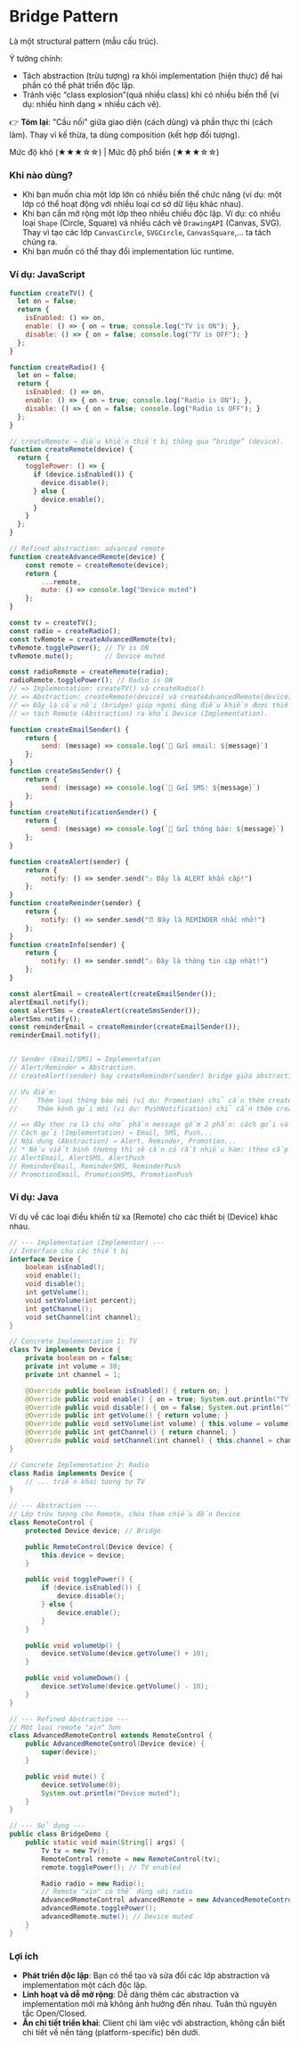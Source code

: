 # Bridge Pattern

Là một structural pattern (mẫu cấu trúc).

Ý tưởng chính:
- Tách abstraction (trừu tượng) ra khỏi implementation (hiện thực) để hai phần có thể phát triển độc lập.
- Tránh việc “class explosion”(quá nhiều class) khi có nhiều biến thể (ví dụ: nhiều hình dạng × nhiều cách vẽ).

👉 **Tóm lại**: "Cầu nối" giữa giao diện (cách dùng) và phần thực thi (cách làm). Thay vì kế thừa, ta dùng composition (kết hợp đối tượng).

Mức độ khó (★★★☆☆) | Mức độ phổ biến (★★★☆☆)

### Khi nào dùng?
- Khi bạn muốn chia một lớp lớn có nhiều biến thể chức năng (ví dụ: một lớp có thể hoạt động với nhiều loại cơ sở dữ liệu khác nhau).
- Khi bạn cần mở rộng một lớp theo nhiều chiều độc lập. Ví dụ: có nhiều loại `Shape` (Circle, Square) và nhiều cách vẽ `DrawingAPI` (Canvas, SVG). Thay vì tạo các lớp `CanvasCircle`, `SVGCircle`, `CanvasSquare`,... ta tách chúng ra.
- Khi bạn muốn có thể thay đổi implementation lúc runtime.

### Ví dụ: JavaScript

```javascript
function createTV() {
  let on = false;
  return {
    isEnabled: () => on,
    enable: () => { on = true; console.log("TV is ON"); },
    disable: () => { on = false; console.log("TV is OFF"); }
  };
}

function createRadio() {
  let on = false;
  return {
    isEnabled: () => on,
    enable: () => { on = true; console.log("Radio is ON"); },
    disable: () => { on = false; console.log("Radio is OFF"); }
  };
}

// createRemote → điều khiển thiết bị thông qua “bridge” (device).
function createRemote(device) {
  return {
    togglePower: () => {
      if (device.isEnabled()) {
        device.disable();
      } else {
        device.enable();
      }
    }
  };
}

// Refined abstraction: advanced remote
function createAdvancedRemote(device) {
    const remote = createRemote(device);
    return {
        ...remote,
        mute: () => console.log("Device muted")
    };
}

const tv = createTV();
const radio = createRadio();
const tvRemote = createAdvancedRemote(tv);
tvRemote.togglePower(); // TV is ON
tvRemote.mute();        // Device muted

const radioRemote = createRemote(radio);
radioRemote.togglePower(); // Radio is ON
// => Implementation: createTV() và createRadio()
// => Abstraction: createRemote(device) và createAdvancedRemote(device)
// => Đây là cầu nối (bridge) giúp người dùng điều khiển được thiết bị mà không cần biết đó là TV hay Radio.
// => tách Remote (Abstraction) ra khỏi Device (Implementation).
```

```javascript
function createEmailSender() {
    return {
        send: (message) => console.log(`📧 Gửi email: ${message}`)
    };
}
function createSmsSender() {
    return {
        send: (message) => console.log(`📱 Gửi SMS: ${message}`)
    };
}
function createNotificationSender() {
    return {
        send: (message) => console.log(`📱 Gửi thông báo: ${message}`)
    };
}

function createAlert(sender) {
    return {
        notify: () => sender.send("⚠️ Đây là ALERT khẩn cấp!")
    };
}
function createReminder(sender) {
    return {
        notify: () => sender.send("⏰ Đây là REMINDER nhắc nhở!")
    };
}
function createInfo(sender) {
    return {
        notify: () => sender.send("⚠️ Đây là thông tin cập nhật!")
    };
}

const alertEmail = createAlert(createEmailSender());
alertEmail.notify();
const alertSms = createAlert(createSmsSender());
alertSms.notify();
const reminderEmail = createReminder(createEmailSender());
reminderEmail.notify();


// Sender (Email/SMS) = Implementation
// Alert/Reminder = Abstraction.
// createAlert(sender) hay createReminder(sender) bridge giữa abstraction và implementation.

// Ưu điểm:
//     Thêm loại thông báo mới (ví dụ: Promotion) chỉ cần thêm createPromotion(sender).
//     Thêm kênh gửi mới (ví dụ: PushNotification) chỉ cần thêm createPushSender().

// => đây thực ra là chi nhỏ phần message gồm 2 phần: cách gửi và nội dung
// Cách gửi (Implementation) → Email, SMS, Push...
// Nội dung (Abstraction) → Alert, Reminder, Promotion...
// * Nếu viết bình thường thì sẽ cần có rất nhiều hàm: (theo cấp nó nhân) => Class explosion
// AlertEmail, AlertSMS, AlertPush
// ReminderEmail, ReminderSMS, ReminderPush
// PromotionEmail, PromotionSMS, PromotionPush
```

### Ví dụ: Java

Ví dụ về các loại điều khiển từ xa (Remote) cho các thiết bị (Device) khác nhau.

```java
// --- Implementation (Implementor) ---
// Interface cho các thiết bị
interface Device {
    boolean isEnabled();
    void enable();
    void disable();
    int getVolume();
    void setVolume(int percent);
    int getChannel();
    void setChannel(int channel);
}

// Concrete Implementation 1: TV
class Tv implements Device {
    private boolean on = false;
    private int volume = 30;
    private int channel = 1;

    @Override public boolean isEnabled() { return on; }
    @Override public void enable() { on = true; System.out.println("TV enabled"); }
    @Override public void disable() { on = false; System.out.println("TV disabled"); }
    @Override public int getVolume() { return volume; }
    @Override public void setVolume(int volume) { this.volume = volume; }
    @Override public int getChannel() { return channel; }
    @Override public void setChannel(int channel) { this.channel = channel; }
}

// Concrete Implementation 2: Radio
class Radio implements Device {
    // ... triển khai tương tự TV
}

// --- Abstraction ---
// Lớp trừu tượng cho Remote, chứa tham chiếu đến Device
class RemoteControl {
    protected Device device; // Bridge

    public RemoteControl(Device device) {
        this.device = device;
    }

    public void togglePower() {
        if (device.isEnabled()) {
            device.disable();
        } else {
            device.enable();
        }
    }

    public void volumeUp() {
        device.setVolume(device.getVolume() + 10);
    }

    public void volumeDown() {
        device.setVolume(device.getVolume() - 10);
    }
}

// --- Refined Abstraction ---
// Một loại remote "xịn" hơn
class AdvancedRemoteControl extends RemoteControl {
    public AdvancedRemoteControl(Device device) {
        super(device);
    }

    public void mute() {
        device.setVolume(0);
        System.out.println("Device muted");
    }
}

// --- Sử dụng ---
public class BridgeDemo {
    public static void main(String[] args) {
        Tv tv = new Tv();
        RemoteControl remote = new RemoteControl(tv);
        remote.togglePower(); // TV enabled

        Radio radio = new Radio();
        // Remote "xịn" có thể dùng với radio
        AdvancedRemoteControl advancedRemote = new AdvancedRemoteControl(radio);
        advancedRemote.togglePower();
        advancedRemote.mute(); // Device muted
    }
}
```

### Lợi ích
- **Phát triển độc lập**: Bạn có thể tạo và sửa đổi các lớp abstraction và implementation một cách độc lập.
- **Linh hoạt và dễ mở rộng**: Dễ dàng thêm các abstraction và implementation mới mà không ảnh hưởng đến nhau. Tuân thủ nguyên tắc Open/Closed.
- **Ẩn chi tiết triển khai**: Client chỉ làm việc với abstraction, không cần biết chi tiết về nền tảng (platform-specific) bên dưới.

